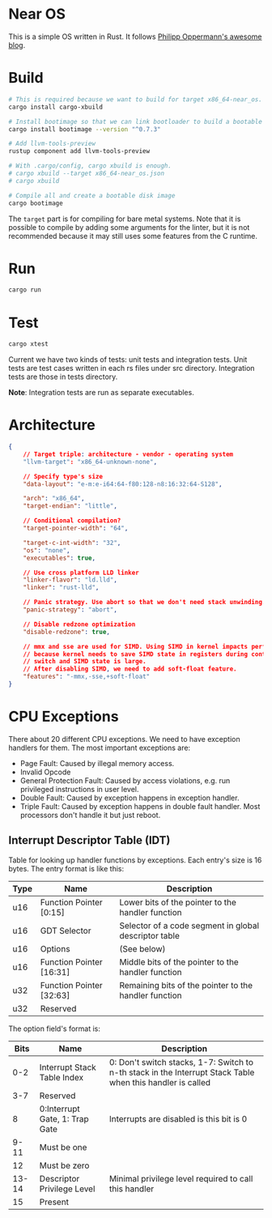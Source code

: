 # Near OS

This is a simple OS written in Rust. It follows [Philipp Oppermann's awesome blog](https://os.phil-opp.com).

# Build
```bash
# This is required because we want to build for target x86_64-near_os.
cargo install cargo-xbuild

# Install bootimage so that we can link bootloader to build a bootable image.
cargo install bootimage --version "^0.7.3"

# Add llvm-tools-preview
rustup component add llvm-tools-preview

# With .cargo/config, cargo xbuild is enough.
# cargo xbuild --target x86_64-near_os.json
# cargo xbuild

# Compile all and create a bootable disk image
cargo bootimage
```

The ```target``` part is for compiling for bare metal systems. Note that it is possible to compile by adding some arguments for the linter, but it is not recommended because it may still uses some features from the C runtime.

# Run
```bash
cargo run
```

# Test
```bash
cargo xtest
```

Current we have two kinds of tests: unit tests and integration tests. Unit tests are test cases written in each rs files under src directory. Integration tests are those in tests directory.

**Note**: Integration tests are run as separate executables.

# Architecture
```json
{
    // Target triple: architecture - vendor - operating system
    "llvm-target": "x86_64-unknown-none",

    // Specify type's size
    "data-layout": "e-m:e-i64:64-f80:128-n8:16:32:64-S128",

    "arch": "x86_64",
    "target-endian": "little",

    // Conditional compilation?
    "target-pointer-width": "64",

    "target-c-int-width": "32",
    "os": "none",
    "executables": true,

    // Use cross platform LLD linker
    "linker-flavor": "ld.lld",
    "linker": "rust-lld",

    // Panic strategy. Use abort so that we don't need stack unwinding.
    "panic-strategy": "abort",

    // Disable redzone optimization
    "disable-redzone": true,

    // mmx and sse are used for SIMD. Using SIMD in kernel impacts performace
    // because kernel needs to save SIMD state in registers during context
    // switch and SIMD state is large.
    // After disabling SIMD, we need to add soft-float feature.
    "features": "-mmx,-sse,+soft-float"
}
```

# CPU Exceptions
There about 20 different CPU exceptions. We need to have exception handlers for them. The most important exceptions are:

* Page Fault: Caused by illegal memory access.
* Invalid Opcode
* General Protection Fault: Caused by access violations, e.g. run privileged instructions in user level.
* Double Fault: Caused by exception happens in exception handler.
* Triple Fault: Caused by exception happens in double fault handler. Most processors don't handle it but just reboot.

## Interrupt Descriptor Table (IDT)
Table for looking up handler functions by exceptions. Each entry's size is 16 bytes. The entry format is like this:

|   Type    |          Name            |                      Description                      |
|-----------|--------------------------|-------------------------------------------------------|
|    u16    | Function Pointer [0:15]  | Lower bits of the pointer to the handler function     |
|    u16    | GDT Selector             | Selector of a code segment in global descriptor table |
|    u16    | Options                  | (See below)                                           |
|    u16    | Function Pointer [16:31] | Middle bits of the pointer to the handler function    |
|    u32    | Function Pointer [32:63] | Remaining bits of the pointer to the handler function |
|    u32    | Reserved                 |                                                       |

The option field's format is:

| Bits  |         Name                   |                      Description                      |
|-------|--------------------------------|-------------------------------------------------------|
| 0-2   | Interrupt Stack Table Index    | 0: Don't switch stacks, 1-7: Switch to n-th stack in the Interrupt Stack Table when this handler is called |
| 3-7   | Reserved                       |                                                       |
| 8     | 0:Interrupt Gate, 1: Trap Gate | Interrupts are disabled is this bit is 0              |
| 9-11  | Must be one                    |                                                       |
| 12    | Must be zero                   |                                                       |
| 13-14 | Descriptor Privilege Level     | Minimal privilege level required to call this handler |
| 15    | Present                        |                                                       |